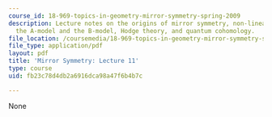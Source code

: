 ```yaml
---
course_id: 18-969-topics-in-geometry-mirror-symmetry-spring-2009
description: Lecture notes on the origins of mirror symmetry, non-linear sigma models,
  the A-model and the B-model, Hodge theory, and quantum cohomology.
file_location: /coursemedia/18-969-topics-in-geometry-mirror-symmetry-spring-2009/fb23c78d4db2a6916dca98a47f6b4b7c_MIT18_969s09_lec01.pdf
file_type: application/pdf
layout: pdf
title: 'Mirror Symmetry: Lecture 11'
type: course
uid: fb23c78d4db2a6916dca98a47f6b4b7c

---
```

None